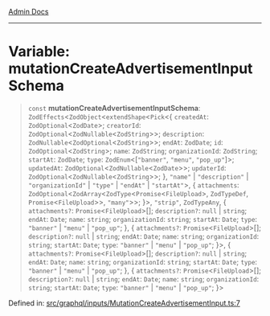 [Admin Docs](/)

***

# Variable: mutationCreateAdvertisementInputSchema

> `const` **mutationCreateAdvertisementInputSchema**: `ZodEffects`\<`ZodObject`\<`extendShape`\<`Pick`\<\{ `createdAt`: `ZodOptional`\<`ZodDate`\>; `creatorId`: `ZodOptional`\<`ZodNullable`\<`ZodString`\>\>; `description`: `ZodNullable`\<`ZodOptional`\<`ZodString`\>\>; `endAt`: `ZodDate`; `id`: `ZodOptional`\<`ZodString`\>; `name`: `ZodString`; `organizationId`: `ZodString`; `startAt`: `ZodDate`; `type`: `ZodEnum`\<\[`"banner"`, `"menu"`, `"pop_up"`\]\>; `updatedAt`: `ZodOptional`\<`ZodNullable`\<`ZodDate`\>\>; `updaterId`: `ZodOptional`\<`ZodNullable`\<`ZodString`\>\>; \}, `"name"` \| `"description"` \| `"organizationId"` \| `"type"` \| `"endAt"` \| `"startAt"`\>, \{ `attachments`: `ZodOptional`\<`ZodArray`\<`ZodType`\<`Promise`\<`FileUpload`\>, `ZodTypeDef`, `Promise`\<`FileUpload`\>\>, `"many"`\>\>; \}\>, `"strip"`, `ZodTypeAny`, \{ `attachments?`: `Promise`\<`FileUpload`\>[]; `description?`: `null` \| `string`; `endAt`: `Date`; `name`: `string`; `organizationId`: `string`; `startAt`: `Date`; `type`: `"banner"` \| `"menu"` \| `"pop_up"`; \}, \{ `attachments?`: `Promise`\<`FileUpload`\>[]; `description?`: `null` \| `string`; `endAt`: `Date`; `name`: `string`; `organizationId`: `string`; `startAt`: `Date`; `type`: `"banner"` \| `"menu"` \| `"pop_up"`; \}\>, \{ `attachments?`: `Promise`\<`FileUpload`\>[]; `description?`: `null` \| `string`; `endAt`: `Date`; `name`: `string`; `organizationId`: `string`; `startAt`: `Date`; `type`: `"banner"` \| `"menu"` \| `"pop_up"`; \}, \{ `attachments?`: `Promise`\<`FileUpload`\>[]; `description?`: `null` \| `string`; `endAt`: `Date`; `name`: `string`; `organizationId`: `string`; `startAt`: `Date`; `type`: `"banner"` \| `"menu"` \| `"pop_up"`; \}\>

Defined in: [src/graphql/inputs/MutationCreateAdvertisementInput.ts:7](https://github.com/Sourya07/talawa-api/blob/cfbd515d04ffba748b09232a33807f1845dd1878/src/graphql/inputs/MutationCreateAdvertisementInput.ts#L7)
